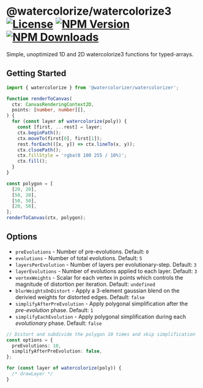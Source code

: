 # @watercolorize/watercolorize3 [![License][license]][npm] [![NPM Version][version]][npm] [![NPM Downloads][dl]][npm]

[npm]: https://www.npmjs.com/package/@watercolorize/watercolorize3
[version]: https://img.shields.io/npm/v/%40watercolorize%2Fwatercolorize3
[license]: https://img.shields.io/npm/l/%40watercolorize%2Fwatercolorize3
[dl]: https://img.shields.io/npm/dy/%40watercolorize%2Fwatercolorize3

Simple, unoptimized 1D and 2D watercolorize3 functions for typed-arrays.

## Getting Started

```ts
import { watercolorize } from '@watercolorizer/watercolorizer';

function renderToCanvas(
  ctx: CanvasRenderingContext2D,
  points: [number, number][],
) {
  for (const layer of watercolorize(poly)) {
    const [first, ...rest] = layer;
    ctx.beginPath();
    ctx.moveTo(first[0], first[1]);
    rest.forEach(([x, y]) => ctx.lineTo(x, y));
    ctx.clsoePath();
    ctx.fillStyle = 'rgba(0 100 255 / 10%)';
    ctx.fill();
  }
}

const polygon = [
  [20, 20],
  [50, 20],
  [50, 50],
  [20, 50],
];
renderToCanvas(ctx, polygon);
```

## Options

- `preEvolutions` - Number of pre-evolutions. Default: `0`
- `evolutions` - Number of total evolutions. Default: `5`
- `layersPerEvolution` - Number of layers per evolutionary-step. Default: `3`
- `layerEvolutions` - Number of evolutions applied to each layer. Default: `3`
- `vertexWeights` - Scalar for each vertex in points which controls the magnitude of distortion per iteration. Default: `undefined`
- `blurWeightsOnDistort` - Apply a 3-element gaussian blend on the derivied weights for distorted edges. Default: `false`
- `simplifyAfterPreEvolution` - Apply polygonal simplification after the _pre-evolution_ phase. Default: `1`
- `simplifyEachEvolution` - Apply polygonal simplification during each _evolutionary_ phase. Default: `false`

```ts
// Distort and subdivide the polygon 10 times and skip simplification
const options = {
  preEvolutions: 10,
  simplifyAfterPreEvolution: false,
};

for (const layer of watercolorize(poly)) {
  /* drawLayer */
}
```
